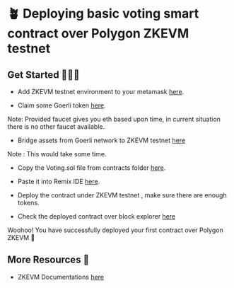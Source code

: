 # 🪴 Deploying basic voting smart contract over Polygon ZKEVM testnet


## Get Started 🏃🏻‍♂️

- Add ZKEVM testnet environment to your metamask [here](https://chainlist.org/chain/1442).

- Claim some Goerli token [here](https://goerli-faucet.pk910.de/).

Note: Provided faucet gives you eth based upon time, in current situation there is no other faucet available.

- Bridge assets from Goerli network to ZKEVM testnet [here](https://wallet.polygon.technology/zkEVM-Bridge/bridge)

Note : This would take some time.

- Copy the Voting.sol file from contracts folder [here]().

- Paste it into Remix IDE [here](https://remix.ethereum.org/).

- Deploy the contract under ZKEVM testnet , make sure there are enough tokens.

- Check the deployed contract over block explorer [here](https://testnet-zkevm.polygonscan.com/)

Woohoo! You have successfully deployed your first contract over Polygon ZKEVM 🥳

## More Resources 🧵

- ZKEVM Documentations [here](https://zkevm.polygon.technology/docs/introduction/)

